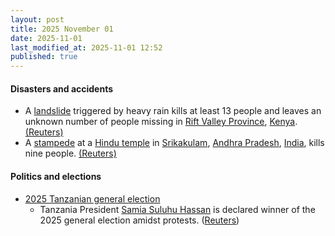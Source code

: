 ```yaml
---
layout: post
title: 2025 November 01
date: 2025-11-01
last_modified_at: 2025-11-01 12:52
published: true
---
```



#### Disasters and accidents

* A [landslide](https://en.wikipedia.org/wiki/Landslide "Landslide") triggered by heavy rain kills at least 13 people and leaves an unknown number of people missing in [Rift Valley Province](https://en.wikipedia.org/wiki/Rift_Valley_Province "Rift Valley Province"), [Kenya](https://en.wikipedia.org/wiki/Kenya "Kenya"). [(Reuters)](https://www.reuters.com/sustainability/climate-energy/landslide-kills-least-13-western-kenya-2025-11-01/)
* A [stampede](https://en.wikipedia.org/wiki/Stampede "Stampede") at a [Hindu temple](https://en.wikipedia.org/wiki/Hindu_temple "Hindu temple") in [Srikakulam](https://en.wikipedia.org/wiki/Srikakulam "Srikakulam"), [Andhra Pradesh](https://en.wikipedia.org/wiki/Andhra_Pradesh "Andhra Pradesh"), [India](https://en.wikipedia.org/wiki/India "India"), kills nine people. [(Reuters)](https://www.reuters.com/world/india/indian-temple-stampede-kills-nine-injures-several-2025-11-01/)

#### Politics and elections

* [2025 Tanzanian general election](https://en.wikipedia.org/wiki/2025_Tanzanian_general_election "2025 Tanzanian general election")
  * Tanzania President [Samia Suluhu Hassan](https://en.wikipedia.org/wiki/Samia_Suluhu_Hassan "Samia Suluhu Hassan") is declared winner of the 2025 general election amidst protests. ([Reuters](https://www.reuters.com/business/media-telecom/tanzania-president-hassan-wins-re-election-with-98-vote-commission-says-2025-11-01/))
